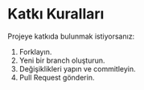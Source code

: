 # Katkı Kuralları

Projeye katkıda bulunmak istiyorsanız:

1. Forklayın.
2. Yeni bir branch oluşturun.
3. Değişiklikleri yapın ve commitleyin.
4. Pull Request gönderin.